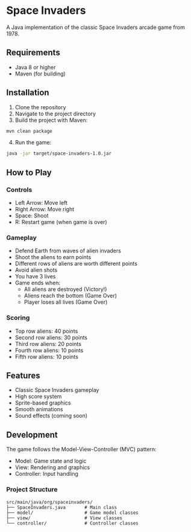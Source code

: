 # Space Invaders

A Java implementation of the classic Space Invaders arcade game from 1978.

## Requirements

- Java 8 or higher
- Maven (for building)

## Installation

1. Clone the repository
2. Navigate to the project directory
3. Build the project with Maven:
```bash
mvn clean package
```
4. Run the game:
```bash
java -jar target/space-invaders-1.0.jar
```

## How to Play

### Controls
- Left Arrow: Move left
- Right Arrow: Move right
- Space: Shoot
- R: Restart game (when game is over)

### Gameplay
- Defend Earth from waves of alien invaders
- Shoot the aliens to earn points
- Different rows of aliens are worth different points
- Avoid alien shots
- You have 3 lives
- Game ends when:
  - All aliens are destroyed (Victory!)
  - Aliens reach the bottom (Game Over)
  - Player loses all lives (Game Over)

### Scoring
- Top row aliens: 40 points
- Second row aliens: 30 points
- Third row aliens: 20 points
- Fourth row aliens: 10 points
- Fifth row aliens: 10 points

## Features

- Classic Space Invaders gameplay
- High score system
- Sprite-based graphics
- Smooth animations
- Sound effects (coming soon)

## Development

The game follows the Model-View-Controller (MVC) pattern:
- Model: Game state and logic
- View: Rendering and graphics
- Controller: Input handling

### Project Structure
```
src/main/java/org/spaceinvaders/
├── SpaceInvaders.java       # Main class
├── model/                   # Game model classes
├── view/                    # View classes
└── controller/              # Controller classes
``` 